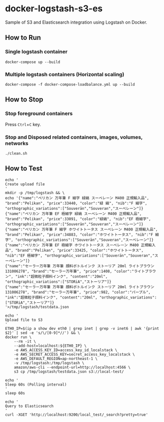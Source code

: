 # docker-logstash-s3-es
Sample of S3 and Elasticsearch integration using Logstash on Docker.


## How to Run

### Single logstash container
```
docker-compose up --build
```

### Multiple logstash containers (Horizontal scaling)
```
docker-compose -f docker-compose-loadbalance.yml up --build
```


## How to Stop

### Stop foreground containers
Press `Ctrl`+`C` key.

### Stop and Disposed related containers, images, volumes, networks
```
./clean.sh
```


## How to Test
```
echo '
Create upload file
'
mkdir -p /tmp/logstash && \
echo '{"name":"ペリカン 万年筆 F 細字 緑縞 スーベレーン M400 正規輸入品", "brand":"Pelikan", "price":33440, "color":"緑 縞", "nib":"F 細字", "orthographic_variations":["Souverän","Souveran","スーベレーン"]}
{"name":"ペリカン 万年筆 EF 極細字 緑縞 スーベレーン M400 正規輸入品", "brand":"Pelikan", "price":33091, "color":"緑縞", "nib":"EF 極細字", "orthographic_variations":["Souverän","Souveran","スーベレーン"]}
{"name":"ペリカン 万年筆 F 細字 ホワイトトータス スーベレーン M400 正規輸入品", "brand":"Pelikan", "price":34883, "color":"ホワイトトータス", "nib":"F 細字", "orthographic_variations":["Souverän","Souveran","スーベレーン"]}
{"name":"ペリカン 万年筆 EF 極細字 ホワイトトータス スーベレーン M400 正規輸入品", "brand":"Pelikan", "price":33425, "color":"ホワイトトータス", "nib":"EF 極細字", "orthographic_variations":["Souverän","Souveran","スーベレーン"]}
{"name":"セーラー万年筆 万年筆 顔料ボトルインク ストーリア 20ml ライトブラウン 131006278", "brand":"セーラー万年筆", "price":1408, "color":"ライトブラウン", "ink":"超微粒子顔料インク", "content":"20ml", "orthographic_variations":["STORiA","ストーリア"]}
{"name":"セーラー万年筆 万年筆 顔料ボトルインク ストーリア 20ml ライトブラウン 131006278", "brand":"セーラー万年筆", "price":982, "color":"パープル", "ink":"超微粒子顔料インク", "content":"20ml", "orthographic_variations":["STORiA","ストーリア"]}
'>/tmp/logstash/testdata.json

echo '
Upload file to S3
'
ETH0_IP=$(ip a show dev eth0 | grep inet | grep -v inet6 | awk '{print $2}' | sed -e 's/\/[0-9]*//') && \
docker run \
    --rm -it \
    --add-host=localhost:${ETH0_IP} \
    -e AWS_ACCESS_KEY_ID=access_key_id_localstack \
    -e AWS_SECRET_ACCESS_KEY=secret_access_key_localstack \
    -e AWS_DEFAULT_REGION=ap-northeast-1 \
    -v /tmp/logstash:/tmp/logstash \
    amazon/aws-cli --endpoint-url=http://localhost:4566 \
    s3 cp /tmp/logstash/testdata.json s3://local-test/

echo '
Sleep 60s (Polling interval)
'
sleep 60s

echo '
Query to Elasticsearch
'
curl -XGET 'http://localhost:9200/local_test/_search?pretty=true'
```

